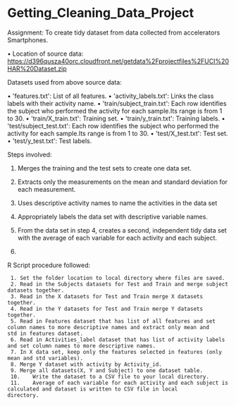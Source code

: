 # Getting_Cleaning_Data_Project
Assignment: To create tidy dataset from data collected from accelerators Smartphones.

•	Location of source data: https://d396qusza40orc.cloudfront.net/getdata%2Fprojectfiles%2FUCI%20HAR%20Dataset.zip

Datasets used from above source data:

   •	'features.txt': List of all features.
   •	'activity_labels.txt': Links the class labels with their activity name.
   •	'train/subject_train.txt': Each row identifies the subject who performed the activity for each sample.Its range is from 1  to 30.
   •	'train/X_train.txt': Training set.
   •	'train/y_train.txt': Training labels.
   •	'test/subject_test.txt': Each row identifies the subject who performed the activity for each sample.Its range is from 1 to 30.
   •	'test/X_test.txt': Test set.
   •	'test/y_test.txt': Test labels.
   

Steps involved:

   1.	Merges the training and the test sets to create one data set.
   
   2.	Extracts only the measurements on the mean and standard deviation for each measurement. 
   
   3.	Uses descriptive activity names to name the activities in the data set
   
   4.	Appropriately labels the data set with descriptive variable names. 
  
   5.	From the data set in step 4, creates a second, independent tidy data set with the average of each variable for each activity and      each subject.
   6.	
R Script procedure followed:

     1.	Set the folder location to local directory where files are saved.
     2.	Read in the Subjects datasets for Test and Train and merge subject datasets together.
     3.	Read in the X datasets for Test and Train merge X datasets together.
     4.	Read in the Y datasets for Test and Train merge Y datasets together.
     5.	Read in Features dataset that has list of all features and set column names to more descriptive names and extract only mean and         std in features dataset.
     6.	Read in Activities_label dataset that has list of activity labels and set column names to more descriptive names.
     7.	In X data set, keep only the features selected in features (only mean and std variables).
     8.	Merge Y dataset with activity by Activity_id.
     9.	Merge all datasets(X, Y and Subject) to one dataset table.
     10.	Write the dataset to a CSV file to your local directory.
     11.	Average of each variable for each activity and each subject is calculated and dataset is written to CSV file in local        directory.

